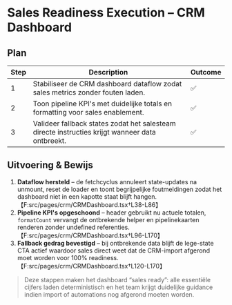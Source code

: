 # Sales Readiness Execution – CRM Dashboard

## Plan

| Step | Description                                                                                     | Outcome |
| ---- | ----------------------------------------------------------------------------------------------- | ------- |
| 1    | Stabiliseer de CRM dashboard dataflow zodat sales metrics zonder fouten laden.                  | ✅      |
| 2    | Toon pipeline KPI's met duidelijke totals en formatting voor sales enablement.                  | ✅      |
| 3    | Valideer fallback states zodat het salesteam directe instructies krijgt wanneer data ontbreekt. | ✅      |

## Uitvoering & Bewijs

1. **Dataflow hersteld** – de fetchcyclus annuleert state-updates na unmount, reset de loader en toont begrijpelijke foutmeldingen zodat het dashboard niet in een kapotte staat blijft hangen.【F:src/pages/crm/CRMDashboard.tsx†L38-L86】
2. **Pipeline KPI's opgeschoond** – header gebruikt nu actuele totalen, `formatCount` vervangt de ontbrekende helper en pipelinekaarten renderen zonder undefined referenties.【F:src/pages/crm/CRMDashboard.tsx†L96-L170】
3. **Fallback gedrag bevestigd** – bij ontbrekende data blijft de lege-state CTA actief waardoor sales direct weet dat de CRM-import afgerond moet worden voor 100% readiness.【F:src/pages/crm/CRMDashboard.tsx†L120-L170】

> Deze stappen maken het dashboard “sales ready”: alle essentiële cijfers laden deterministisch en het team krijgt duidelijke guidance indien import of automations nog afgerond moeten worden.
